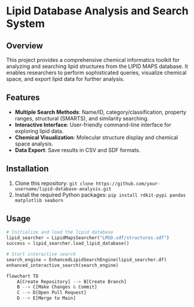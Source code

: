 # Lipid Database Analysis and Search System

## Overview
This project provides a comprehensive chemical informatics toolkit for analyzing and searching lipid structures from the LIPID MAPS database. It enables researchers to perform sophisticated queries, visualize chemical space, and export lipid data for further analysis.

## Features
- **Multiple Search Methods**: Name/ID, category/classification, property ranges, structural (SMARTS), and similarity searching.
- **Interactive Interface**: User-friendly command-line interface for exploring lipid data.
- **Chemical Visualization**: Molecular structure display and chemical space analysis.
- **Data Export**: Save results in CSV and SDF formats.

## Installation
1. Clone this repository: `git clone https://github.com/your-username/lipid-database-analysis.git`
2. Install the required Python packages: `pip install rdkit-pypi pandas matplotlib seaborn`

## Usage
```python
# Initialize and load the lipid database
lipid_searcher = LipidMapsSearcher("LMSD.sdf/structures.sdf")
success = lipid_searcher.load_lipid_database()

# Start interactive search
search_engine = EnhancedLipidSearchEngine(lipid_searcher.df)
enhanced_interactive_search(search_engine)

flowchart TD
    A[Create Repository] --> B[Create Branch]
    B --> C[Make Changes & Commit]
    C --> D[Open Pull Request]
    D --> E[Merge to Main]
